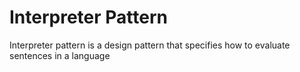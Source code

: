 ﻿# Interpreter Pattern

 Interpreter pattern is a design pattern that specifies how to evaluate sentences in a language